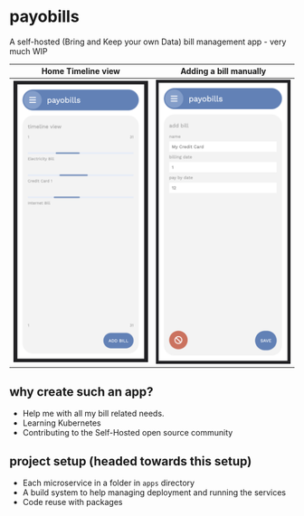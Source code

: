 # payobills
A self-hosted (Bring and Keep your own Data) bill management app - very much WIP

Home Timeline view | Adding a bill manually
--- | ---
![Screenshot of the current version of the App](img-assets/timeline-view.png) | ![Screenshot of adding a bill manually page](img-assets/add-bill-view.png)

## why create such an app?
- Help me with all my bill related needs.
- Learning Kubernetes
- Contributing to the Self-Hosted open source community

## project setup (headed towards this setup)
- Each microservice in a folder in `apps` directory
- A build system to help managing deployment and running the services
- Code reuse with packages 

